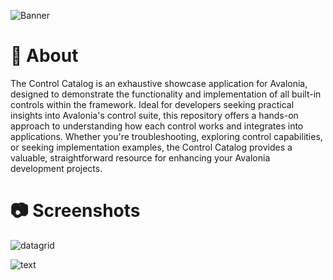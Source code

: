 ![Banner](https://github.com/AvaloniaUI/ControlCatalogStandalone/assets/552074/0f3eee72-5b5f-4d42-8ae1-8629416fe2a5)

# 📖 About
The Control Catalog is an exhaustive showcase application for Avalonia, designed to demonstrate the functionality and implementation of all built-in controls within the framework. Ideal for developers seeking practical insights into Avalonia's control suite, this repository offers a hands-on approach to understanding how each control works and integrates into applications. Whether you're troubleshooting, exploring control capabilities, or seeking implementation examples, the Control Catalog provides a valuable, straightforward resource for enhancing your Avalonia development projects.

# 📷 Screenshots
![datagrid](https://github.com/AvaloniaUI/ControlCatalogStandalone/assets/552074/ef63ce82-b3d3-4a2d-9e72-028ab7e32928)

![text](https://github.com/AvaloniaUI/ControlCatalogStandalone/assets/552074/720b2b50-6180-4d91-971e-1ed813b51c80)
